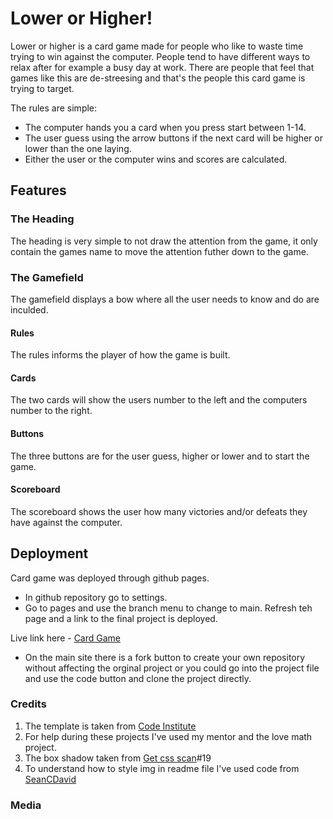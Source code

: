# Lower or Higher!

Lower or higher is a card game made for people who like to waste time trying to win against the computer. People tend to have different ways to relax after for example a busy day at work. There are people that feel that games like this are de-streesing and that's the people this card game is trying to target.

The rules are simple:
*  The computer hands you a card when you press start between 1-14.
* The user guess using the arrow buttons if the next card will be higher or lower than the one laying.
* Either the user or the computer wins and scores are calculated.

## Features

### The Heading
The heading is very simple to not draw the attention from the game, it only contain the games name to move the attention futher down to the game.

### The Gamefield
The gamefield displays a bow where all the user needs to know and do are inculded.

#### Rules
The rules informs the player of how the game is built.

#### Cards
The two cards will show the users number to the left and the computers number to the right.

#### Buttons
The three buttons are for the user guess, higher or lower and to start the game.

#### Scoreboard
The scoreboard shows the user how many victories and/or defeats they have against the computer.

## Deployment
Card game was deployed through github pages.
* In github repository go to settings.
* Go to pages and use the branch menu to change to main.
Refresh teh page and a link to the final project is deployed.

Live link here - [Card Game](https://ohdamnitsnikki.github.io/card_game/)

* On the main site there is a fork button to create your own repository without affecting the orginal project or you could go into the project file and use the code button and clone the project directly.


### Credits

1. The template is taken from [Code Institute](https://github.com/Code-Institute-Org/gitpod-full-template)
2. For help during these projects I've used my mentor and the love math project.
3. The box shadow taken from [Get css scan](https://getcssscan.com/css-box-shadow-examples)#19
4. To understand how to style img in readme file I've used code from [SeanCDavid](https://www.seancdavis.com/posts/three-ways-to-add-image-to-github-readme/)

### Media







